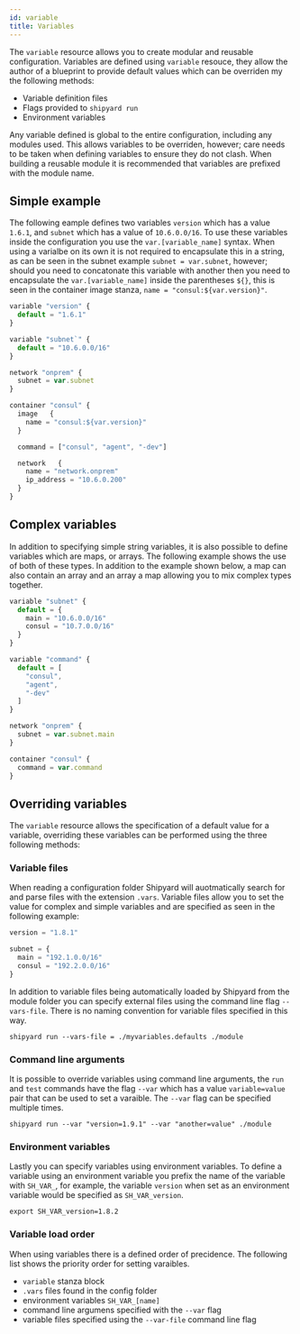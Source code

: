 ```yaml
---
id: variable
title: Variables
---
```


The `variable` resource allows you to create modular and reusable configuration. Variables are defined using `variable` 
resouce, they allow the author of a blueprint to provide default values which can be overriden my the following methods:

* Variable definition files
* Flags provided to `shipyard run`
* Environment variables

Any variable defined is global to the entire configuration, including any modules used. This allows variables to be
overriden, however; care needs to be taken when defining variables to ensure they do not clash. When building a reusable
module it is recommended that variables are prefixed with the module name.

## Simple example

The following eample defines two variables `version` which has a value `1.6.1`, and `subnet` which has a value of
`10.6.0.0/16`. To use these variables inside the configuration you use the `var.[variable_name]` syntax. When 
using a varialbe on its own it is not required to encapsulate this in a string, as can be seen in the subnet example
`subnet = var.subnet`, however; should you need to concatonate this variable with another then you need to encapsulate
the `var.[variable_name]` inside the parentheses `${}`, this is seen in the container image stanza,
`name = "consul:${var.version}"`.

```javascript
variable "version" {
  default = "1.6.1"
}

variable "subnet`" {
  default = "10.6.0.0/16"
}

network "onprem" {
  subnet = var.subnet
}

container "consul" {
  image   {
    name = "consul:${var.version}"
  }

  command = ["consul", "agent", "-dev"]

  network   {
    name = "network.onprem"
    ip_address = "10.6.0.200"
  }
}
```

## Complex variables

In addition to specifying simple string variables, it is also possible to define variables which are maps, or arrays. 
The following example shows the use of both of these types. In addition to the example shown below, a map can also contain
an array and an array a map allowing you to mix complex types together.

```javascript
variable "subnet" {
  default = {
    main = "10.6.0.0/16"
    consul = "10.7.0.0/16"
  }
}

variable "command" {
  default = [
    "consul",
    "agent",
    "-dev"
  ]
}

network "onprem" {
  subnet = var.subnet.main
}

container "consul" {
  command = var.command
}
```

## Overriding variables

The `variable` resource allows the specification of a default value for a variable, overriding these variables can be 
performed using the three following methods:

### Variable files

When reading a configuration folder Shipyard will auotmatically search for and parse files with the extension `.vars`.
Variable files allow you to set the value for complex and simple variables and are specified as seen in the following example:

```javascript
version = "1.8.1"

subnet = {
  main = "192.1.0.0/16"
  consul = "192.2.0.0/16"
}
```

In addition to variable files being automatically loaded by Shipyard from the module folder you can specify external files
using the command line flag `--vars-file`. There is no naming convention for variable files specified in this way.

```shell
shipyard run --vars-file = ./myvariables.defaults ./module 
```

### Command line arguments

It is possible to override variables using command line arguments, the `run` and `test` commands have the flag
`--var` which has a value `variable=value` pair that can be used to set a varaible. The `--var` flag can be specified
multiple times.

```shell
shipyard run --var "version=1.9.1" --var "another=value" ./module 
```

### Environment variables 

Lastly you can specify variables using environment variables. To define a variable using an environment variable you 
prefix the name of the variable with `SH_VAR_`, for example, the variable `version` when set as an environment variable
would be specified as `SH_VAR_version`.

```shell
export SH_VAR_version=1.8.2
```

### Variable load order

When using variables there is a defined order of precidence. The following list shows the priority order for setting
varaibles.

* `variable` stanza block
* `.vars` files found in the config folder
* environment variables `SH_VAR_[name]`
* command line argumens specified with the `--var` flag
* variable files specified using the `--var-file` command line flag

